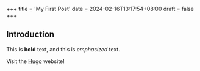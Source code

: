 +++
title = 'My First Post'
date = 2024-02-16T13:17:54+08:00
draft = false
+++

## Introduction

This is **bold** text, and this is *emphasized* text.

Visit the [Hugo](https://gohugo.io) website!